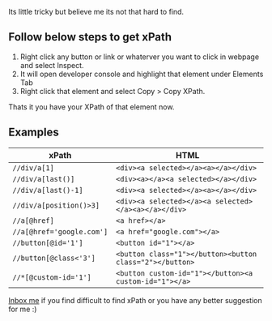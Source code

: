 Its little tricky but believe me its not that hard to find.

## Follow below steps to get xPath
1. Right click any button or link or whaterver you want to click in webpage and select Inspect.
2. It will open developer console and highlight that element under Elements Tab
3. Right click that element and select Copy > Copy XPath.

Thats it you have your XPath of that element now.

## Examples

| xPath | HTML |
| ------ | ------ |
|`//div/a[1]`|`<div><a selected></a><a></a></div>`|
|`//div/a[last()]`|`<div><a></a><a selected></a></div>`|
|`//div/a[last()-1]`|`<div><a selected></a><a></a></div>`|
|`//div/a[position()>3]`|`<div><a selected></a><a selected></a><a></a></div>`|
|`//a[@href]`|`<a href></a>`|
|`//a[@href='google.com']`|`<a href="google.com"></a>`|
|`//button[@id='1']`|`<button id="1"></a>`|
|`//button[@class<'3']`|`<button class="1"></button><button class="2"></button>`|
|`//*[@custom-id='1']`|`<button custom-id="1"></button><a custom-id="1"></a>`|

[Inbox me](dhruv.techapps@gmail.com) if you find difficult to find xPath or you have any better suggestion for me :)
